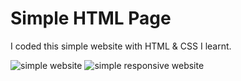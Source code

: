 # Simple HTML Page
 I coded this simple website with HTML & CSS I learnt.

![simple website](https://github.com/LeftCrosz/Simple-HTML-Page/assets/40970486/fa4342e3-3b12-4030-a658-d18d08cf0728)
![simple responsive website](https://github.com/LeftCrosz/Simple-HTML-Page/assets/40970486/8d6a8465-d64a-4501-bd1d-f76e3bbdbeb7)
